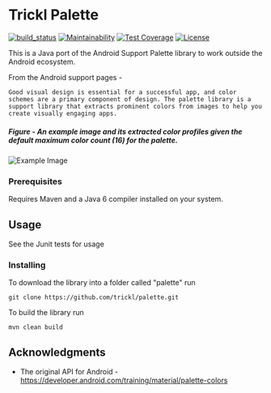 # Trickl Palette

[![build_status](https://travis-ci.com/trickl/palette.svg?branch=master)](https://travis-ci.com/trickl/palette)
[![Maintainability](https://api.codeclimate.com/v1/badges/68447bed3afc81bc7450/maintainability)](https://codeclimate.com/github/trickl/palette/maintainability)
[![Test Coverage](https://api.codeclimate.com/v1/badges/68447bed3afc81bc7450/test_coverage)](https://codeclimate.com/github/trickl/palette/test_coverage)
[![License](https://img.shields.io/badge/License-Apache%202.0-blue.svg)](https://opensource.org/licenses/Apache-2.0)

This is a Java port of the Android Support Palette library to work outside the Android ecosystem.

From the Android support pages -
```
Good visual design is essential for a successful app, and color schemes are a primary component of design. The palette library is a support library that extracts prominent colors from images to help you create visually engaging apps.
```

##### Figure - An example image and its extracted color profiles given the default maximum color count (16) for the palette.

![Example Image](https://developer.android.com/training/material/images/palette-library-color-profiles_2-1_2x.png)

### Prerequisites

Requires Maven and a Java 6 compiler installed on your system.

## Usage

See the Junit tests for usage

### Installing

To download the library into a folder called "palette" run

```
git clone https://github.com/trickl/palette.git
```

To build the library run

```
mvn clean build
```

## Acknowledgments

* The original API for Android - https://developer.android.com/training/material/palette-colors
